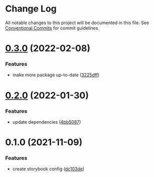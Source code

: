 # Change Log

All notable changes to this project will be documented in this file.
See [Conventional Commits](https://conventionalcommits.org) for commit guidelines.

# [0.3.0](https://github.com/developer239/linters/compare/@linters/eslint-config-storybook@0.2.0...@linters/eslint-config-storybook@0.3.0) (2022-02-08)


### Features

* make more package up-to-date ([3225dff](https://github.com/developer239/linters/commit/3225dff73d8179678ca9220975a4659887a2f2aa))





# [0.2.0](https://github.com/developer239/linters/compare/@linters/eslint-config-storybook@0.1.0...@linters/eslint-config-storybook@0.2.0) (2022-01-30)


### Features

* update dependencies ([4bb5087](https://github.com/developer239/linters/commit/4bb5087d3ac881b9b4fd92408fe854f79fb71fa1))





# 0.1.0 (2021-11-09)


### Features

* create storybook config ([dc103de](https://github.com/developer239/linters/commit/dc103dec947fa3b7fc547fea7196e726e141484a))
